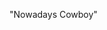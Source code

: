 "Nowadays Cowboy"

<!---
TortaSaker/TortaSaker is a ✨ special ✨ repository because its `README.md` (this file) appears on your GitHub profile.
You can click the Preview link to take a look at your changes.
--->
